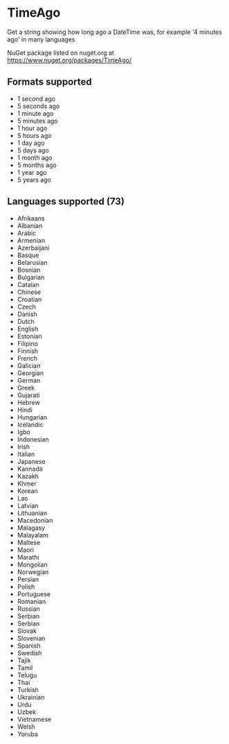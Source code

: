 # TimeAgo
Get a string showing how long ago a DateTime was, for example '4 minutes ago' in many languages

NuGet package listed on nuget.org at https://www.nuget.org/packages/TimeAgo/

## Formats supported

- 1 second ago
- 5 seconds ago
- 1 minute ago
- 5 minutes ago
- 1 hour ago
- 5 hours ago
- 1 day ago
- 5 days ago
- 1 month ago
- 5 months ago
- 1 year ago
- 5 years ago

## Languages supported (73)

- Afrikaans
- Albanian
- Arabic
- Armenian
- Azerbaijani
- Basque
- Belarusian
- Bosnian
- Bulgarian
- Catalan
- Chinese
- Croatian
- Czech
- Danish
- Dutch
- English
- Estonian
- Filipino
- Finnish
- French
- Galician
- Georgian
- German
- Greek
- Gujarati
- Hebrew
- Hindi
- Hungarian
- Icelandic
- Igbo
- Indonesian
- Irish
- Italian
- Japanese
- Kannada
- Kazakh
- Khmer
- Korean
- Lao
- Latvian
- Lithuanian
- Macedonian
- Malagasy
- Malayalam
- Maltese
- Maori
- Marathi
- Mongolian
- Norwegian
- Persian
- Polish
- Portuguese
- Romanian
- Russian
- Serbian
- Serbian
- Slovak
- Slovenian
- Spanish
- Swedish
- Tajik
- Tamil
- Telugu
- Thai
- Turkish
- Ukrainian
- Urdu
- Uzbek
- Vietnamese
- Welsh
- Yoruba

